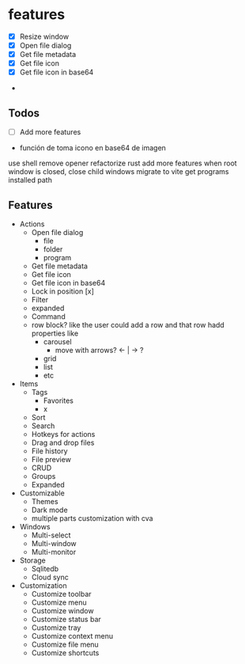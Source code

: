 # features

- [x] Resize window
- [x] Open file dialog
- [x] Get file metadata
- [x] Get file icon
- [x] Get file icon in base64
-

## Todos

- [ ] Add more features
- función de toma icono en base64 de imagen

use shell
remove opener
refactorize rust
add more features
when root window is closed, close child windows
migrate to vite
get programs installed path

## Features

- Actions
  - Open file dialog
    - file
    - folder
    - program
  - Get file metadata
  - Get file icon
  - Get file icon in base64
  - Lock in position [x]
  - Filter
  - expanded
  - Command
  - row block? like the user could add a row and that row hadd properties like
    - carousel
      - move with arrows? <- | -> ?
    - grid
    - list
    - etc
- Items
  - Tags
    - Favorites
    - x
  - Sort
  - Search
  - Hotkeys for actions
  - Drag and drop files
  - File history
  - File preview
  - CRUD
  - Groups
  - Expanded
- Customizable
  - Themes
  - Dark mode
  - multiple parts customization with cva
- Windows
  - Multi-select
  - Multi-window
  - Multi-monitor
- Storage
  - Sqlitedb
  - Cloud sync
- Customization
  - Customize toolbar
  - Customize menu
  - Customize window
  - Customize status bar
  - Customize tray
  - Customize context menu
  - Customize file menu
  - Customize shortcuts
